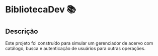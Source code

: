# BibliotecaDev 📚
## Descrição
Este projeto foi construído para simular um gerenciador de acervo com catálogo, busca e autenticação de usuários para outras operações.
